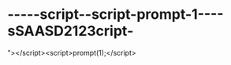 -----script--script-prompt-1----sSAASD2123cript-
================================================

 ">&lt;/script>&lt;script>prompt(1);&lt;/script>
